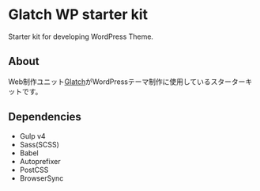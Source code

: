 # Glatch WP starter kit
Starter kit for developing WordPress Theme.

## About
Web制作ユニット[Glatch](https://glatchdesign.com/)がWordPressテーマ制作に使用しているスターターキットです。

## Dependencies
- Gulp v4
- Sass(SCSS)
- Babel
- Autoprefixer
- PostCSS
- BrowserSync
